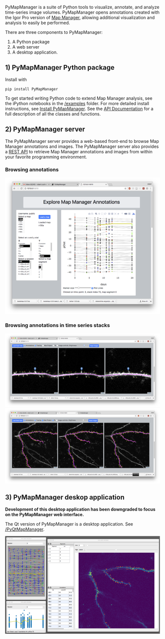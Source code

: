 PyMapManager is a suite of Python tools to visualize, annotate, and analyze time-series image volumes. PyMapManager opens annotations created with the Igor Pro version of [Map Manager][1], allowing additional visualization and analysis to easily be performed.

There are three components to PyMapManager:

1. A Python package
2. A web server
3. A desktop application.

## 1) PyMapManager Python package

Install with

	pip install PyMapManager

To get started writing Python code to extend Map Manager analysis, see the iPython notebooks in the [/examples][5] folder. For more detailed install instructions, see [Install PyMapManager](install-pymapmanager). See the [API Documentation][2] for a full description of all the classes and functions.

## 2) PyMapManager server

The PyMapManager server provides a web-based front-end to browse Map Manager annotations and images. The PyMapManager server also provides a [REST API][6] to retrieve Map Manager annotations and images from within your favorite programming environment.

### Browsing annotations

<IMG SRC="mmserver_purejs.png">

### Browsing annotations in time series stacks

<IMG SRC="mmserver_leaflet.png">
<IMG SRC="mmserver_leaflet2.png">


## 3) PyMapManager deskop application

**Development of this desktop application has been downgraded to focus on the PyMapManager web interface.**

The Qt version of PyMapManager is a desktop application. See [/PyQtMapManager][4].

<IMG SRC="pyMapManager_v2.png">

[1]: http://mapmanager.github.io
[2]: http://pymapmanager.readthedocs.io/en/latest/
[3]: install-client-server
[4]: https://github.com/cudmore/PyMapManager/tree/master/PyQtMapManager
[5]: https://github.com/cudmore/PyMapManager/tree/master/examples
[6]: rest-api
[client/server]: http://cudmore.duckdns.org
